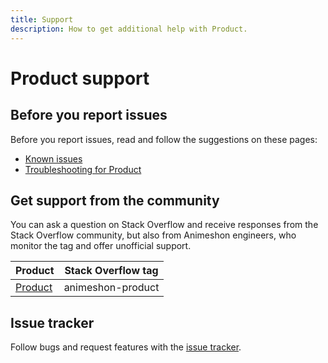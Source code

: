 ```yaml
---
title: Support
description: How to get additional help with Product.
---
```


# Product support

## Before you report issues

Before you report issues, read and follow the suggestions on these pages:

- [Known issues](/product/docs/issues)
- [Troubleshooting for Product](/product/docs/troubleshooting)

## Get support from the community

You can ask a question on Stack Overflow and receive responses from the Stack Overflow community, but also from Animeshon engineers, who monitor the tag and offer unofficial support.

| Product | Stack Overflow tag |
| --- | --- |
| [Product](https://stackoverflow.com/questions/tagged/animeshon-product) | animeshon-product |

## Issue tracker

Follow bugs and request features with the [issue tracker](https://github.com/animeshon/issue-tracker/issues).
